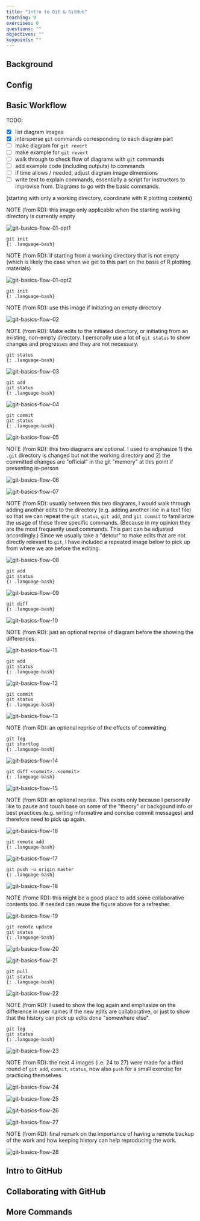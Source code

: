 ```yaml
---
title: "Intro to Git & GitHub"
teaching: 0
exercises: 0
questions: ""
objectives: ""
keypoints: ""
---
```


## Background

## Config

## Basic Workflow

TODO:

- [x] list diagram images
- [x] intersperse `git` commands corresponding to each diagram part
- [ ] make diagram for `git revert`
- [ ] make example for `git revert`
- [ ] walk through to check flow of diagrams with `git` commands
- [ ] add example code (including outputs) to commands
- [ ] if time allows / needed, adjust diagram image dimensions
- [ ] write text to explain commands, essentially a script for instructors to improvise from.
Diagrams to go with the basic commands.

(starting with only a working directory, coordinate with R plotting contents)

NOTE (from RD): this image only applicable when the starting working directory is currently empty

![git-basics-flow-01-opt1](../fig/git-basics/20201117-git-01-opt1.png)  

```
git init
{: .language-bash}
```

NOTE (from RD): if starting from a working directory that is not empty (which is likely the case when we get to this part on the basis of R plotting materials)

![git-basics-flow-01-opt2](../fig/git-basics/20201117-git-01-opt2.png)  


```
git init
{: .language-bash}
```

NOTE (from RD): use this image if initiating an empty directory

![git-basics-flow-02](../fig/git-basics/20201117-git-02.png) 

NOTE (from RD): Make edits to the initiated directory, or initiating from an existing, non-empty directory. I personally use a lot of `git status` to show changes and progresses and they are not necessary.

```
git status
{: .language-bash}
```

![git-basics-flow-03](../fig/git-basics/20201117-git-03.png) 

```
git add
git status
{: .language-bash}
```

![git-basics-flow-04](../fig/git-basics/20201117-git-04.png) 

```
git commit
git status
{: .language-bash}
```

![git-basics-flow-05](../fig/git-basics/20201117-git-05.png) 

NOTE (from RD): this two diagrams are optional. I used to emphasize 1) the `.git` directory is changed but not the working directory and 2) the committed changes are "official" in the git "memory" at this point if presenting in-person

![git-basics-flow-06](../fig/git-basics/20201117-git-06.png) 

![git-basics-flow-07](../fig/git-basics/20201117-git-07.png) 

NOTE (from RD): usually between this two diagrams, I would walk through adding another edits to the directory (e.g. adding another line in a text file) so that we can repeat the `git status`, `git add`, and `git commit` to familiarize the usage of these three specific commands. (Because in my opinion they are the most frequently used commands. This part can be adjusted accordingly.) Since we usually take a "detour" to make edits that are not directly relevant to `git`, I have included a repeated image below to pick up from where we are before the editing.

![git-basics-flow-08](../fig/git-basics/20201117-git-08=05.png)

```
git add
git status
{: .language-bash}
```

![git-basics-flow-09](../fig/git-basics/20201117-git-09.png) 

```
git diff
{: .language-bash}
```

![git-basics-flow-10](../fig/git-basics/20201117-git-10.png) 

NOTE (from RD): just an optional reprise of diagram before the showing the differences.

![git-basics-flow-11](../fig/git-basics/20201117-git-11=9.png)

```
git add
git status
{: .language-bash}
```

![git-basics-flow-12](../fig/git-basics/20201117-git-12.png) 

```
git commit
git status
{: .language-bash}
```

![git-basics-flow-13](../fig/git-basics/20201117-git-13.png) 

NOTE (from RD): an optional reprise of the effects of committing

```
git log
git shortlog
{: .language-bash}
```

![git-basics-flow-14](../fig/git-basics/20201117-git-14.png) 

```
git diff <commit>..<commit>
{: .language-bash}
```

![git-basics-flow-15](../fig/git-basics/20201117-git-15.png) 

NOTE (from RD): an optional reprise. This exists only because I personally like to pause and touch base on some of the "theory" or backgound info or best practices (e.g. writing informative and concise commit messages) and therefore need to pick up again.

![git-basics-flow-16](../fig/git-basics/20201117-git-16=13.png)

```
git remote add
{: .language-bash}
```

![git-basics-flow-17](../fig/git-basics/20201117-git-17.png) 

```
git push -u origin master
{: .language-bash}
```

![git-basics-flow-18](../fig/git-basics/20201117-git-18.png) 

NOTE (frome RD): this might be a good place to add some collaborative contents too. If needed can reuse the figure above for a refresher.

![git-basics-flow-19](../fig/git-basics/20201117-git-19.png)

```
git remote update
git status
{: .language-bash}
```

![git-basics-flow-20](../fig/git-basics/20201117-git-20.png) 

![git-basics-flow-21](../fig/git-basics/20201117-git-21=19.png)

```
git pull
git status
{: .language-bash}
```

![git-basics-flow-22](../fig/git-basics/20201117-git-22.png) 

NOTE (from RD): I used to show the log again and emphasize on the difference in user names if the new edits are collaborative, or just to show that the history can pick up edits done "somewhere else".

```
git log
git status
{: .language-bash}
```

![git-basics-flow-23](../fig/git-basics/20201117-git-23.png) 

NOTE (from RD): the next 4 images (i.e. 24 to 27) were made for a third round of `git add`, `commit`, `status`, now also `push` for a small exercise for practicing themselves.

![git-basics-flow-24](../fig/git-basics/20201117-git-24=22.png)

![git-basics-flow-25](../fig/git-basics/20201117-git-25.png) 

![git-basics-flow-26](../fig/git-basics/20201117-git-26.png) 

![git-basics-flow-27](../fig/git-basics/20201117-git-27.png) 

NOTE (from RD): final remark on the importance of having a remote backup of the work and how keeping history can help reproducing the work.

![git-basics-flow-28](../fig/git-basics/20201117-git-28.png) 

## Intro to GitHub

## Collaborating with GitHub

## More Commands
